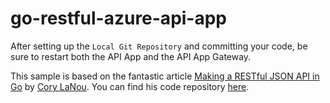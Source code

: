 # go-restful-azure-api-app

After setting up the `Local Git Repository` and committing your code, be sure to restart both the API App and the API App Gateway.

This sample is based on the fantastic article [Making a RESTful JSON API in Go](http://thenewstack.io/make-a-restful-json-api-go/) by [Cory LaNou](https://twitter.com/corylanou). You can find his code repository [here](https://github.com/corylanou/tns-restful-json-api).